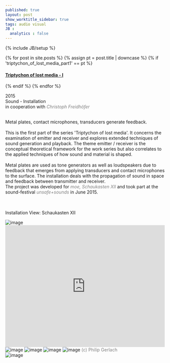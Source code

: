 ```yaml
---
published: true
layout: post
show_worktitle_sidebar: true
tags: audio visual
JB :
  analytics : false
---
```


{% include JB/setup %}


{% for post in site.posts %}
	{% assign pt = post.title | downcase %}
	{% if 'triptychon_of_lost_media_part1' == pt %}
<h4><a href="{{ BASE_PATH }}{{ post.url }}">Triptychon of lost media - I</a></h4>
	{% endif %}
{% endfor %}

<p>
	2015<br />
	Sound - Installation<br />
	in cooperation with <a href="http://www.kunst-und-raederwerk.de/" target="_blank" style="text-decoration:none; color: grey"><i>Christoph Freidhöfer</i></a> <br /><br />			
	
Metal plates, contact microphones, transducers generate feedback.
<br /><br />
This is the first part of the series 'Triptychon of lost media'. It concerns the examination of emitter and receiver and explores extended techniques of sound generation and playback. The theme emitter / receiver is the conceptual theoretical framework for the work series but also correlates to the applied techniques of how sound and material is shaped.
<br /><br />
Metal plates are used as tone generators as well as loudspeakers due to feedback that emerges from applying transducers and contact microphones to the surface. The installation deals with the propagation of sound in space and feedback between transmitter and receiver.
<br />
The project was developed for 
	<a href="http://www.moe-vienna.org/" target="_blank" style="text-decoration:none; color: grey">
	<i>moe, Schaukasten XII </i></a>
and took part at the sound-festival
	<a href="http://unsafeandsounds.com/" target="_blank" style="text-decoration:none; color: grey">
	<i>unsafe+sounds </i></a>
in June 2015.
	<br /><br />
</p>

<p> <br />Installation View: Schaukasten XII<br /></p>

<img src="{{ site.url }}/images/triptychon_moe1.jpg" alt="image">

<iframe width="100%" height="384" frameborder="0" allowfullscreen="" webkitallowfullscreen="" src="http://player.vimeo.com/video/132323972?title=0&amp;byline=0&amp;portrait=0">
</iframe>


<img src="{{ site.url }}/images/triptychon_moe2.jpg" alt="image">
<img src="{{ site.url }}/images/triptychon_moe3.jpg" alt="image">
<img src="{{ site.url }}/images/triptychon_moe4.jpg" alt="image">
<img src="{{ site.url }}/images/triptychon_concert1.jpg" alt="image">
<font color="grey">(c) Philip Gerlach<br /></font> 

<img src="{{ site.url }}/images/triptychon_concert2.jpg" alt="image">



